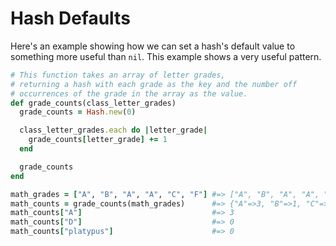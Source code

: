 # Hash Defaults

Here's an example showing how we can set a hash's default value to something more useful than `nil`. This example shows a very useful pattern.
```ruby
# This function takes an array of letter grades,
# returning a hash with each grade as the key and the number off
# occurrences of the grade in the array as the value.
def grade_counts(class_letter_grades)
  grade_counts = Hash.new(0)

  class_letter_grades.each do |letter_grade|
    grade_counts[letter_grade] += 1
  end

  grade_counts
end

math_grades = ["A", "B", "A", "A", "C", "F"] #=> ["A", "B", "A", "A", "C", "F"]
math_counts = grade_counts(math_grades)      #=> {"A"=>3, "B"=>1, "C"=>1, "F"=>1}
math_counts["A"]                             #=> 3
math_counts["D"]                             #=> 0
math_counts["platypus"]                      #=> 0
```
